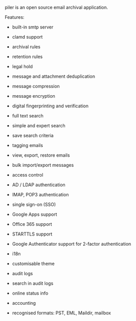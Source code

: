 piler is an open source email archival application.

Features:

- built-in smtp server
- clamd support
- archival rules
- retention rules
- legal hold
- message and attachment deduplication
- message compression
- message encryption
- digital fingerprinting and verification

- full text search
- simple and expert search
- save search criteria
- tagging emails
- view, export, restore emails

- bulk import/export messages

- access control

- AD / LDAP authentication

- IMAP, POP3 authentication

- single sign-on (SSO)

- Google Apps support

- Office 365 support

- STARTTLS support

- Google Authenticator support for 2-factor authentication

- i18n
- customisable theme

- audit logs
- search in audit logs

- online status info

- accounting

- recognised formats: PST, EML, Maildir, mailbox

